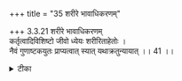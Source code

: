 +++
title = "35 शरीरे भावाधिकरणम्"

+++
3.3.21 शरीरे भावाधिकरणम्  
कर्तृत्वादिविशिष्टो जीवो ध्येयः शरीरिताहेतोः ।  
नैवं गुणाष्टकयुतः प्राप्यत्वात् स्यात् यथाक्रतुन्यायात् ।। 41 ।।

<details><summary>टीका</summary>

3.3.21 शरीरे भावाधिकरणम् The soul, it is argued in the पूर्वपक्ष (on the authority of the ब्रह्मसूत्र I.iv.6) should meditate upon itself as the agent, knower, enjoyer as it possesses the physical body. This argument is wrong, because one should meditate upon the Supreme Brahman as having the soul as His body - the soul having eight qualities such as freedom from evil, etc., as the latter is to be attained on the basis of the maxim that 'one attains that state which he meditate upon'.
</details>

